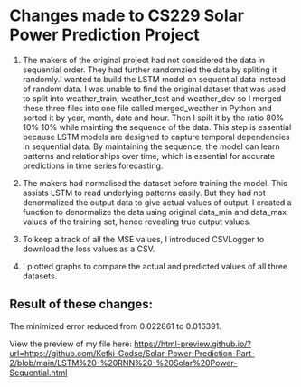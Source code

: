 # Changes made to CS229 Solar Power Prediction Project

1. The makers of the original project had not considered the data in sequential order. They had further randomzied the data by spliting it randomly.I wanted to build the LSTM model on sequential data instead of random data. I was unable to find the original dataset that was used to split into weather_train, weather_test and weather_dev so I merged these three files into one file called merged_weather in Python and sorted it by year, month, date and hour. Then I spilt it by the ratio 80% 10% 10% while mainting the sequence of the data. This step is essential because LSTM models are designed to capture temporal dependencies in sequential data. By maintaining the sequence, the model can learn patterns and relationships over time, which is essential for accurate predictions in time series forecasting.

2. The makers had normalised the dataset before training the model. This assists LSTM to read underlying patterns easily. But they had not denormalized the output data to give actual values of output. I created a function to denormalize the data using original data_min and data_max values of the training set, hence revealing true output values.
   
3. To keep a track of all the MSE values, I introduced CSVLogger to download the loss values as a CSV.
   
4. I plotted graphs to compare the actual and predicted values of all three datasets.

## Result of these changes:
The minimized error reduced from 0.022861 to 0.016391.

View the preview of my file here: https://html-preview.github.io/?url=https://github.com/Ketki-Godse/Solar-Power-Prediction-Part-2/blob/main/LSTM%20-%20RNN%20-%20Solar%20Power-Sequential.html
